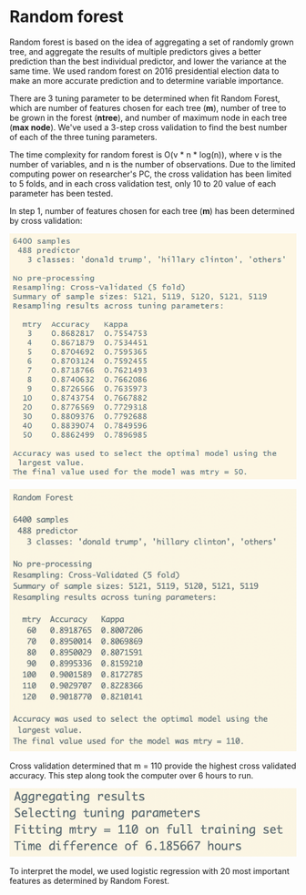 # Random forest

Random forest is based on the idea of aggregating a set of randomly grown tree, and aggregate the results of multiple predictors gives a better prediction than the best individual predictor, and lower the variance at the same time. We used random forest on 2016 presidential election data to make an more accurate prediction and to determine variable importance. 

There are 3 tuning parameter to be determined when fit Random Forest, which are number of features chosen for each tree (**m**), number of tree to be grown in the forest (**ntree**), and number of maximum node in each tree (**max node**). We've used a 3-step cross validation to find the best number of each of the three tuning parameters.

The time complexity for random forest  is O(v * n * log(n)), where v is the number of variables, and n is the number of observations. Due to the limited computing power on researcher's PC, the cross validation has been limited to 5 folds, and in each cross validation test, only 10 to 20 value of each parameter has been tested.

In step 1, number of features chosen for each tree (**m**) has been determined by cross validation:

![](cv_mtry1.PNG)

![](cv_mtry2.png)

Cross validation determined that m = 110 provide the highest cross validated accuracy. This step along took the computer over 6 hours to run.

![](cv_mtry_time.png)

To interpret the model, we used logistic regression with 20 most important features as determined by Random Forest.
